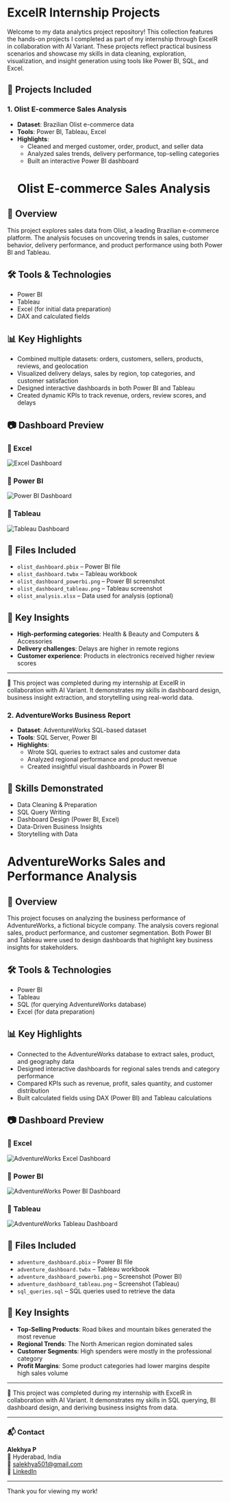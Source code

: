 
# ExcelR Internship Projects

Welcome to my data analytics project repository! This collection features the hands-on projects I completed as part of my internship through ExcelR in collaboration with AI Variant. These projects reflect practical business scenarios and showcase my skills in data cleaning, exploration, visualization, and insight generation using tools like Power BI, SQL, and Excel.

## 📁 Projects Included

### 1. Olist E-commerce Sales Analysis
- **Dataset**: Brazilian Olist e-commerce data
- **Tools**: Power BI, Tableau, Excel
- **Highlights**:
  - Cleaned and merged customer, order, product, and seller data
  - Analyzed sales trends, delivery performance, top-selling categories
  - Built an interactive Power BI dashboard
  # Olist E-commerce Sales Analysis

## 📌 Overview
This project explores sales data from Olist, a leading Brazilian e-commerce platform. The analysis focuses on uncovering trends in sales, customer behavior, delivery performance, and product performance using both Power BI and Tableau.

## 🛠️ Tools & Technologies
- Power BI
- Tableau
- Excel (for initial data preparation)
- DAX and calculated fields

## 📊 Key Highlights
- Combined multiple datasets: orders, customers, sellers, products, reviews, and geolocation
- Visualized delivery delays, sales by region, top categories, and customer satisfaction
- Designed interactive dashboards in both Power BI and Tableau
- Created dynamic KPIs to track revenue, orders, review scores, and delays

## 📷 Dashboard Preview
### 🔹 Excel
![Excel Dashboard](https://github.com/Alekhya-DataAnalyst123/ExcelR-internship-projects/blob/main/olist%20Excel%20ss.png?raw=true)

### 🔹 Power BI
![Power BI Dashboard](https://raw.githubusercontent.com/Alekhya-DataAnalyst123/ExcelR-internship-projects/d776bb4826b3541b53e8fd5b5800cc9654f044f2/olist%20powerbi%20ss.png)



### 🔹 Tableau

![Tableau Dashboard](https://github.com/Alekhya-DataAnalyst123/ExcelR-internship-projects/blob/main/Olist%20Tableau%20ss.png?raw=true)
## 📁 Files Included
- `olist_dashboard.pbix` – Power BI file
- `olist_dashboard.twbx` – Tableau workbook
- `olist_dashboard_powerbi.png` – Power BI screenshot
- `olist_dashboard_tableau.png` – Tableau screenshot
- `olist_analysis.xlsx` – Data used for analysis (optional)

## 🧠 Key Insights
- **High-performing categories**: Health & Beauty and Computers & Accessories
- **Delivery challenges**: Delays are higher in remote regions
- **Customer experience**: Products in electronics received higher review scores

---

🔗 This project was completed during my internship at ExcelR in collaboration with AI Variant. It demonstrates my skills in dashboard design, business insight extraction, and storytelling using real-world data.


### 2. AdventureWorks Business Report
- **Dataset**: AdventureWorks SQL-based dataset
- **Tools**: SQL Server, Power BI
- **Highlights**:
  - Wrote SQL queries to extract sales and customer data
  - Analyzed regional performance and product revenue
  - Created insightful visual dashboards in Power BI

## 📌 Skills Demonstrated
- Data Cleaning & Preparation
- SQL Query Writing
- Dashboard Design (Power BI, Excel)
- Data-Driven Business Insights
- Storytelling with Data
# AdventureWorks Sales and Performance Analysis

## 📌 Overview
This project focuses on analyzing the business performance of AdventureWorks, a fictional bicycle company. The analysis covers regional sales, product performance, and customer segmentation. Both Power BI and Tableau were used to design dashboards that highlight key business insights for stakeholders.

## 🛠️ Tools & Technologies
- Power BI
- Tableau
- SQL (for querying AdventureWorks database)
- Excel (for data preparation)

## 📊 Key Highlights
- Connected to the AdventureWorks database to extract sales, product, and geography data
- Designed interactive dashboards for regional sales trends and category performance
- Compared KPIs such as revenue, profit, sales quantity, and customer distribution
- Built calculated fields using DAX (Power BI) and Tableau calculations

## 📷 Dashboard Preview
### 🔹 Excel
![AdventureWorks Excel Dashboard](https://raw.githubusercontent.com/Alekhya-DataAnalyst123/ExcelR-internship-projects/474b239d7d748368074a554d473cb30e7cbae0f8/Excel%20Adventurework%20ss.png)

### 🔹 Power BI
![AdventureWorks Power BI Dashboard](https://raw.githubusercontent.com/Alekhya-DataAnalyst123/ExcelR-internship-projects/474b239d7d748368074a554d473cb30e7cbae0f8/powerbi%20Adventureworks%20ss.png)

### 🔹 Tableau
![AdventureWorks Tableau Dashboard](https://raw.githubusercontent.com/Alekhya-DataAnalyst123/ExcelR-internship-projects/474b239d7d748368074a554d473cb30e7cbae0f8/Tableau%20Adventurework%20ss.png)

## 📁 Files Included
- `adventure_dashboard.pbix` – Power BI file
- `adventure_dashboard.twbx` – Tableau workbook
- `adventure_dashboard_powerbi.png` – Screenshot (Power BI)
- `adventure_dashboard_tableau.png` – Screenshot (Tableau)
- `sql_queries.sql` – SQL queries used to retrieve the data

## 🧠 Key Insights
- **Top-Selling Products**: Road bikes and mountain bikes generated the most revenue
- **Regional Trends**: The North American region dominated sales
- **Customer Segments**: High spenders were mostly in the professional category
- **Profit Margins**: Some product categories had lower margins despite high sales volume

---

🔗 This project was completed during my internship with ExcelR in collaboration with AI Variant. It demonstrates my skills in SQL querying, BI dashboard design, and deriving business insights from data.


---

### 📬 Contact
**Alekhya P**  
📍 Hyderabad, India  
📧 salekhya501@gmail.com  
🔗 [LinkedIn](www.linkedin.com/in/alekhya-pilli)

---

Thank you for viewing my work!
